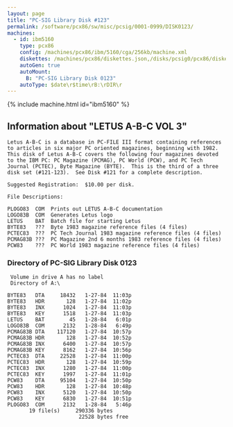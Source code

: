 ```yaml
---
layout: page
title: "PC-SIG Library Disk #123"
permalink: /software/pcx86/sw/misc/pcsig/0001-0999/DISK0123/
machines:
  - id: ibm5160
    type: pcx86
    config: /machines/pcx86/ibm/5160/cga/256kb/machine.xml
    diskettes: /machines/pcx86/diskettes.json,/disks/pcsig0/pcx86/diskettes.json
    autoGen: true
    autoMount:
      B: "PC-SIG Library Disk 0123"
    autoType: $date\r$time\rB:\rDIR\r
---
```


{% include machine.html id="ibm5160" %}

## Information about "LETUS A-B-C VOL 3"

    Letus A-B-C is a database in PC-FILE III format containing references
    to articles in six major PC oriented magazines, beginning with 1982.
    This disk of Letus A-B-C covers the following four magazines devoted
    to the IBM PC: PC Magazine (PCMAG), PC World (PCW), and PC Tech
    Journal (PCTEC), Byte Magazine (BYTE).  This is the third of a three
    disk set (#121-123).  See Disk #121 for a complete description.
    
    Suggested Registration:  $10.00 per disk.
    
    File Descriptions:
    
    PLOGO83  COM  Prints out LETUS A-B-C documentation
    LOGO83B  COM  Generates Letus logo
    LETUS    BAT  Batch file for starting Letus
    BYTE83   ???  Byte 1983 magazine reference files (4 files)
    PCTEC83  ???  PC Tech Journal 1983 magazine reference files (4 files)
    PCMAG83B ???  PC Magazine 2nd 6 months 1983 reference files (4 files)
    PCW83    ???  PC World 1983 magazine reference files (4 files)

### Directory of PC-SIG Library Disk 0123

     Volume in drive A has no label
     Directory of A:\

    BYTE83   DTA     18432   1-27-84  11:03p
    BYTE83   HDR       128   1-27-84  11:02p
    BYTE83   INX      1024   1-27-84  11:03p
    BYTE83   KEY      1518   1-27-84  11:03p
    LETUS    BAT        45   1-28-84   6:01p
    LOGO83B  COM      2132   1-28-84   6:49p
    PCMAG83B DTA    117120   1-27-84  10:57p
    PCMAG83B HDR       128   1-27-84  10:52p
    PCMAG83B INX      6400   1-27-84  10:57p
    PCMAG83B KEY      8162   1-27-84  10:56p
    PCTEC83  DTA     22528   1-27-84  11:00p
    PCTEC83  HDR       128   1-27-84  10:59p
    PCTEC83  INX      1280   1-27-84  11:00p
    PCTEC83  KEY      1997   1-27-84  11:01p
    PCW83    DTA     95104   1-27-84  10:50p
    PCW83    HDR       128   1-27-84  10:48p
    PCW83    INX      5120   1-27-84  10:50p
    PCW83    KEY      6830   1-27-84  10:51p
    PLOGO83  COM      2132   1-28-84   5:46p
           19 file(s)     290336 bytes
                           22528 bytes free
